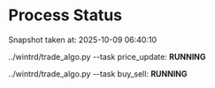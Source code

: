 # Process Status

Snapshot taken at: 2025-10-09 06:40:10

../wintrd/trade_algo.py --task price_update: **RUNNING**

../wintrd/trade_algo.py --task buy_sell: **RUNNING**

